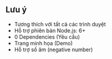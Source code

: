 ## Lưu ý

- Tương thích với tất cả các trình duyệt
- Hỗ trợ phiên bản Node.js: 6+
- 0 Dependencies (Yêu cầu)
- Trang minh họa (Demo)
- Hỗ trợ số âm (negative number)
